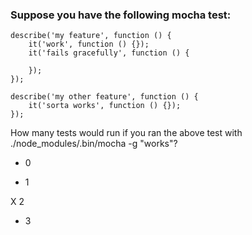 ### Suppose you have the following mocha test:

```
describe('my feature', function () {
	it('work', function () {});
	it('fails gracefully', function () {

	});
});

describe('my other feature', function () {
	it('sorta works', function () {});
});
```

How many tests would run if you ran the above test with ./node_modules/.bin/mocha -g "works"?

- 0

- 1

X 2

- 3